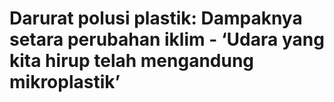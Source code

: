 # Darurat polusi plastik: Dampaknya setara perubahan iklim - ‘Udara yang kita hirup telah mengandung mikroplastik’

